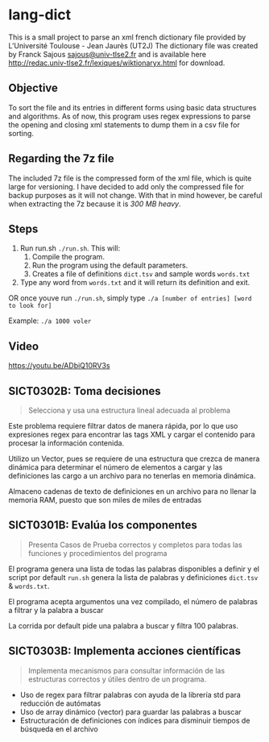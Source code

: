 # lang-dict

This is a small project to parse an xml french dictionary file provided by L’Université Toulouse - Jean Jaurès (UT2J)
The dictionary file was created by Franck Sajous sajous@univ-tlse2.fr and is available here http://redac.univ-tlse2.fr/lexiques/wiktionaryx.html for download.

## Objective

To sort the file and its entries in different forms using basic data structures and algorithms.
As of now, this program uses regex expressions to parse the opening and closing xml statements to dump them in a csv file for sorting.

## Regarding the 7z file

The included 7z file is the compressed form of the xml file, which is quite large for versioning. I have decided to add only the compressed file for backup purposes as it will not change. 
With that in mind however, be careful when extracting the 7z because it is *300 MB heavy*.

## Steps

1. Run run.sh `./run.sh`. This will: 
    1. Compile the program.
    2. Run the program using the default parameters.
    3. Creates a file of definitions `dict.tsv` and sample words `words.txt`
2. Type any word from `words.txt` and it will return its definition and exit.

OR once youve run `./run.sh`, simply type `./a [number of entries] [word to look for]`

Example: 
`./a 1000 voler`

## Video

https://youtu.be/ADbiQ10RV3s

## SICT0302B: Toma decisiones
> Selecciona y usa una estructura lineal adecuada al problema

Este problema requiere filtrar datos de manera rápida, por lo que uso expresiones regex para encontrar las tags XML y cargar el contenido para procesar la información contenida.

Utilizo un Vector, pues se requiere de una estructura que crezca de manera dinámica para determinar el número de elementos a cargar y las definiciones las cargo a un archivo para no tenerlas en memoria dinámica.

Almaceno cadenas de texto de definiciones en un archivo para no llenar la memoria RAM, puesto que son miles de miles de entradas


## SICT0301B: Evalúa los componentes
> Presenta Casos de Prueba correctos y completos para todas las funciones y procedimientos del programa

El programa genera una lista de todas las palabras disponibles a definir y el script por default `run.sh` genera la lista de palabras y definiciones `dict.tsv` & `words.txt`.

El programa acepta argumentos una vez compilado, el número de palabras a filtrar y la palabra a buscar

La corrida por default pide una palabra a buscar y filtra 100 palabras.

## SICT0303B: Implementa acciones científicas
> Implementa mecanismos para consultar información de las estructuras correctos y útiles dentro de un programa.

- Uso de regex para filtrar palabras con ayuda de la librería std para reducción de autómatas
- Uso de array dinámico (vector) para guardar las palabras a buscar 
- Estructuración de definiciones con índices para disminuir tiempos de búsqueda en el archivo
